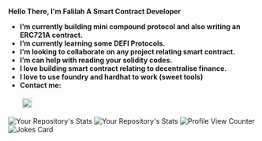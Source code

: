 


**Hello There, I'm Falilah A Smart Contract Developer**
-  **I’m currently building mini compound protocol and also writing an ERC721A contract.**
-  **I’m currently learning some DEFI Protocols.**
- **I’m looking to collaborate on any project relating smart contract.**
-  **I’m can help with reading your solidity codes.**
- **I love building smart contract relating to decentralise finance.**
- **I love to use foundry and hardhat to work (sweet tools)**
- **Contact me:**<p> <a href="https://mail.google.com/falilatowolabi0@gmail.com"> <img src="https://cdn.jsdelivr.net/npm/simple-icons@v3/icons/gmail.svg" alt="gmail" height="20" style="vertical-align:top; margin:4px"></a></p>
<!--  <a href="https://linkedin.com/in/falilat-owolabi" target="_blank" rel="noopener noreferrer"> <img src="https://cdn.jsdelivr.net/npm/simple-icons@v3/icons/linkedin.svg" alt="linkedin" height="20" style="vertical-align:top; margin:4px"></a> -->

![Your Repository's Stats](https://github-readme-stats.vercel.app/api?username=Falilah&show_icons=true)
![Your Repository's Stats](https://github-readme-stats.vercel.app/api/top-langs/?username=Falilah&theme=blue-green)
![Profile View Counter](https://komarev.com/ghpvc/?username=Falilah)
![Jokes Card](https://readme-jokes.vercel.app/api)


